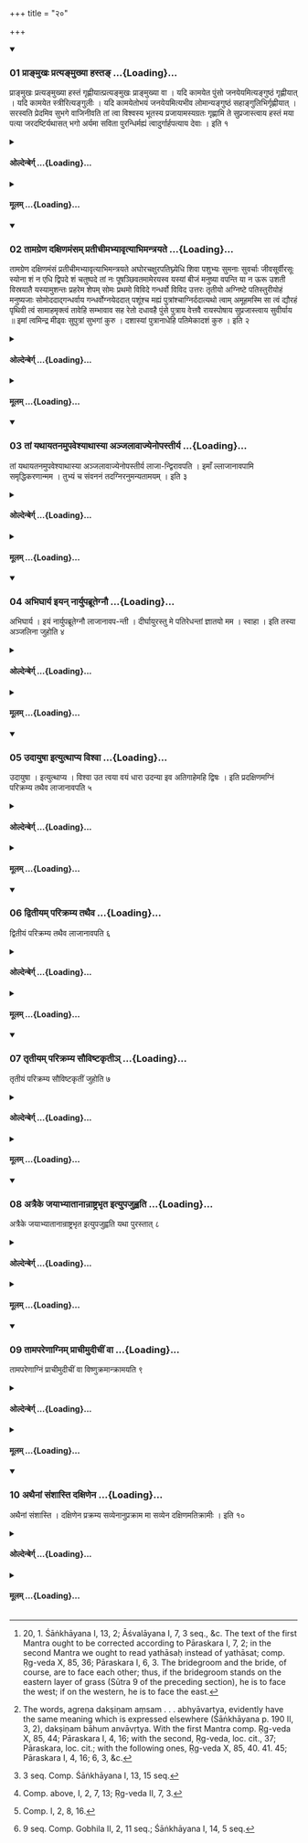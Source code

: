 +++
title = "२०"

+++

<div class="js_include" includetitle="true" newlevelforh1="3" unfilled url="/vedAH_yajuH/taittirIyam/sUtram/hiraNyakeshI/gRhyam/vishvAsa-prastutiH/1/20/01_prA~NmukhaH_pratya~NmukhyA_.md">
<details open><summary><h3>01 प्राङ्मुखः प्रत्यङ्मुख्या हस्तङ् ...{Loading}...</h3></summary>

प्राङ्मुखः प्रत्यङ्मुख्या हस्तं गृह्णीयात्प्रत्यङ्मुखः प्राङ्मुख्या वा । यदि कामयेत पुंसो जनयेयमित्यङ्गुष्ठं गृह्णीयात् । यदि कामयेत स्त्रीरित्यङ्गुलीः । यदि कामयेतोभयं जनयेयमित्यभीव लोमान्यङ्गुष्ठं सहाङ्गुलिभिर्गृह्णीयात् । सरस्वति प्रेदमिव सुभगे वाजिनीवति तां त्वा विश्वस्य भूतस्य प्रजायामस्यग्रतः गृह्णामि ते सुप्रजास्त्वाय हस्तं मया पत्या जरदष्टिर्यथासत् भगो अर्यमा सविता पुरन्धिर्मह्यं त्वादुर्गार्हपत्याय देवाः । इति १
</details>
</div>
<div class="js_include collapsed" newlevelforh1="4" title="ओल्देन्बेर्ग्" unfilled url="/vedAH_yajuH/taittirIyam/sUtram/hiraNyakeshI/gRhyam/oldenberg/1/20/01_prA~NmukhaH_pratya~NmukhyA_.md">
<details><summary><h4>ओल्देन्बेर्ग् ...{Loading}...</h4></summary>

1. [^1]  Facing the east, while she faces the west, or facing the west, while she faces the east, he should seize her hand. If he desires to generate male children, let him seize her thumb; if he desires (to generate) female children, her other fingers; if he desires (to generate) both (male and female children), let him seize the thumb together with the other fingers, (so as to seize the hand) up to the hairs (on the hair-side of the hand).


[^1]:  20, 1. Śāṅkhāyana I, 13, 2; Āśvalāyana I, 7, 3 seq., &c. The text of the first Mantra ought to be corrected according to Pāraskara I, 7, 2; in the second Mantra we ought to read yathāsaḥ instead of yathāsat; comp. Ṛg-veda X, 85, 36; Pāraskara I, 6, 3. The bridegroom and the bride, of course, are to face each other; thus, if the bridegroom stands on the eastern layer of grass (Sūtra 9 of the preceding section), he is to face the west; if on the western, he is to face the east.

(He should do so with the two Mantras),

'Sarasvatī! Promote this (our undertaking), O gracious one, rich in studs, thou whom we sing first of all that is.

'I seize thy hand that we may be blessed with offspring, that thou mayst live to old age with me, thy husband. Bhaga, Aryaman, Savitṛ, Purandhi, the gods have given thee to me that we may rule our house.'

</details>
</div>
<div class="js_include collapsed" newlevelforh1="4" title="मूलम्" unfilled url="/vedAH_yajuH/taittirIyam/sUtram/hiraNyakeshI/gRhyam/mUlam/1/20/01_prA~NmukhaH_pratya~NmukhyA_.md">
<details><summary><h4>मूलम् ...{Loading}...</h4></summary>

प्राङ्मुखः प्रत्यङ्मुख्या हस्तं गृह्णीयात्प्रत्यङ्मुखः प्राङ्मुख्या वा । यदि कामयेत पुंसो जनयेयमित्यङ्गुष्ठं गृह्णीयात् । यदि कामयेत स्त्रीरित्यङ्गुलीः । यदि कामयेतोभयं जनयेयमित्यभीव लोमान्यङ्गुष्ठं सहाङ्गुलिभिर्गृह्णीयात् । सरस्वति प्रेदमिव सुभगे वाजिनीवति तां त्वा विश्वस्य भूतस्य प्रजायामस्यग्रतः गृह्णामि ते सुप्रजास्त्वाय हस्तं मया पत्या जरदष्टिर्यथासत् भगो अर्यमा सविता पुरन्धिर्मह्यं त्वादुर्गार्हपत्याय देवाः । इति १
</details>
</div>
<div class="js_include" includetitle="true" newlevelforh1="3" unfilled url="/vedAH_yajuH/taittirIyam/sUtram/hiraNyakeshI/gRhyam/vishvAsa-prastutiH/1/20/02_tAmagreNa_daxiNamaMsam_prat.md">
<details open><summary><h3>02 तामग्रेण दक्षिणमंसम् प्रतीचीमभ्यावृत्याभिमन्त्रयते ...{Loading}...</h3></summary>

तामग्रेण दक्षिणमंसं प्रतीचीमभ्यावृत्याभिमन्त्रयते अघोरचक्षुरपतिघ्न्येधि शिवा पशुभ्यः सुमनाः सुवर्चाः जीवसूर्वीरसूः स्योना शं न एधि द्विपदे शं चतुष्पदे तां नः पूषञ्छिवतमामेरयस्व यस्यां बीजं मनुष्या वपन्ति या न ऊरू उशती विस्रयातै यस्यामुशन्तः प्रहरेम शेपम् सोमः प्रथमो विविदे गन्धर्वो विविद उत्तरः तृतीयो अग्निष्टे पतिस्तुरीयोहं मनुष्यजाः सोमोददाद्गन्धर्वाय गन्धर्वोग्नयेददात् पशूंश्च मह्यं पुत्रांश्चाग्निर्ददात्यथो त्वाम् अमूहमस्मि सा त्वं द्यौरहं पृथिवी त्वं सामाहमृक्त्वं तावेहि सम्भावाव सह रेतो दधावहै पुंसे पुत्राय वेत्तवै रायस्पोषाय सुप्रजास्त्वाय सुवीर्याय ॥ इमां त्वमिन्द्र मीढ्वः सुपुत्रां सुभगां कुरु । दशास्यां पुत्रानाधेहि पतिमेकादशं कुरु । इति २
</details>
</div>
<div class="js_include collapsed" newlevelforh1="4" title="ओल्देन्बेर्ग्" unfilled url="/vedAH_yajuH/taittirIyam/sUtram/hiraNyakeshI/gRhyam/oldenberg/1/20/02_tAmagreNa_daxiNamaMsam_prat.md">
<details><summary><h4>ओल्देन्बेर्ग् ...{Loading}...</h4></summary>

2. [^2]  He makes her turn round, from left to right, so that she faces the west, and recites over her (the following texts),


[^2]:  The words, agreṇa dakṣiṇam aṃsam . . . abhyāvartya, evidently have the same meaning which is expressed elsewhere (Śāṅkhāyana p. 190 II, 3, 2), dakṣiṇam bāhum anvāvṛtya. With the first Mantra comp. Ṛg-veda X, 85, 44; Pāraskara I, 4, 16; with the second, Ṛg-veda, loc. cit., 37; Pāraskara, loc. cit.; with the following ones, Ṛg-veda X, 85, 40. 41. 45; Pāraskara I, 4, 16; 6, 3, &c.

'With no evil eye, not bringing death to thy husband, bring luck to the cattle, be full of joy and vigour. Give birth to living children, give birth to heroes, be friendly. Bring us luck, to men and animals.

'Thus, Pūṣan, lead her to us, the highly blessed one, into whom men pour forth their sperm, yā na ūrū uśatī visrayātai (read, viśrayātai), yasyām uśantaḥ praharema śepam.

'Soma has acquired thee first (as his wife); after him the Gandharva has acquired thee. Thy third husband is Agni; the fourth am I, thy human husband.

'Soma has given her to the Gandharva; the Gandharva has given her to Agni. Agni gives me cattle and children, and thee besides.

'This am I, that art thou; the heaven I, the earth thou; the Sāman I, the Ṛc thou. Come! Let us join together. Let us unite our sperm that we may generate a male child, a son, for the sake of the increase of wealth, of blessed offspring, of strength.

'Bountiful Indra, bless this woman with sons and with a happy lot. Give her ten sons; let her husband be the eleventh.'

</details>
</div>
<div class="js_include collapsed" newlevelforh1="4" title="मूलम्" unfilled url="/vedAH_yajuH/taittirIyam/sUtram/hiraNyakeshI/gRhyam/mUlam/1/20/02_tAmagreNa_daxiNamaMsam_prat.md">
<details><summary><h4>मूलम् ...{Loading}...</h4></summary>

तामग्रेण दक्षिणमंसं प्रतीचीमभ्यावृत्याभिमन्त्रयते अघोरचक्षुरपतिघ्न्येधि शिवा पशुभ्यः सुमनाः सुवर्चाः जीवसूर्वीरसूः स्योना शं न एधि द्विपदे शं चतुष्पदे तां नः पूषञ्छिवतमामेरयस्व यस्यां बीजं मनुष्या वपन्ति या न ऊरू उशती विस्रयातै यस्यामुशन्तः प्रहरेम शेपम् सोमः प्रथमो विविदे गन्धर्वो विविद उत्तरः तृतीयो अग्निष्टे पतिस्तुरीयोहं मनुष्यजाः सोमोददाद्गन्धर्वाय गन्धर्वोग्नयेददात् पशूंश्च मह्यं पुत्रांश्चाग्निर्ददात्यथो त्वाम् अमूहमस्मि सा त्वं द्यौरहं पृथिवी त्वं सामाहमृक्त्वं तावेहि सम्भावाव सह रेतो दधावहै पुंसे पुत्राय वेत्तवै रायस्पोषाय सुप्रजास्त्वाय सुवीर्याय ॥ इमां त्वमिन्द्र मीढ्वः सुपुत्रां सुभगां कुरु । दशास्यां पुत्रानाधेहि पतिमेकादशं कुरु । इति २
</details>
</div>
<div class="js_include" includetitle="true" newlevelforh1="3" unfilled url="/vedAH_yajuH/taittirIyam/sUtram/hiraNyakeshI/gRhyam/vishvAsa-prastutiH/1/20/03_tAM_yathAyatanamupaveshyAth.md">
<details open><summary><h3>03 तां यथायतनमुपवेश्याथास्या अञ्जलावाज्येनोपस्तीर्य ...{Loading}...</h3></summary>

तां यथायतनमुपवेश्याथास्या अञ्जलावाज्येनोपस्तीर्य लाजा-न्द्विरावपति । इमाँ ल्लाजानावपामि समृद्धिकरणान्मम । तुभ्यं च संवननं तदग्निरनुमन्यतामयम् । इति ३
</details>
</div>
<div class="js_include collapsed" newlevelforh1="4" title="ओल्देन्बेर्ग्" unfilled url="/vedAH_yajuH/taittirIyam/sUtram/hiraNyakeshI/gRhyam/oldenberg/1/20/03_tAM_yathAyatanamupaveshyAth.md">
<details><summary><h4>ओल्देन्बेर्ग् ...{Loading}...</h4></summary>

3. [^3]  After he has made her sit down in her proper place (see Sūtra 5 of the preceding section), and has sprinkled Ājya into her joined hands, he twice pours fried grain into them, with (the verse), 'This grain I pour (into thy hands): may it bring prosperity to me, and may it unite thee (with me). May this Agni grant us that.'


[^3]:  3 seq. Comp. Śāṅkhāyana I, 13, 15 seq.

</details>
</div>
<div class="js_include collapsed" newlevelforh1="4" title="मूलम्" unfilled url="/vedAH_yajuH/taittirIyam/sUtram/hiraNyakeshI/gRhyam/mUlam/1/20/03_tAM_yathAyatanamupaveshyAth.md">
<details><summary><h4>मूलम् ...{Loading}...</h4></summary>

तां यथायतनमुपवेश्याथास्या अञ्जलावाज्येनोपस्तीर्य लाजा-न्द्विरावपति । इमाँ ल्लाजानावपामि समृद्धिकरणान्मम । तुभ्यं च संवननं तदग्निरनुमन्यतामयम् । इति ३
</details>
</div>
<div class="js_include" includetitle="true" newlevelforh1="3" unfilled url="/vedAH_yajuH/taittirIyam/sUtram/hiraNyakeshI/gRhyam/vishvAsa-prastutiH/1/20/04_abhighArya_iyan_nAryupabrUt.md">
<details open><summary><h3>04 अभिघार्य इयन् नार्युपब्रूतेग्नौ ...{Loading}...</h3></summary>

अभिघार्य । इयं नार्युपब्रूतेग्नौ लाजानावप-न्ती । दीर्घायुरस्तु मे पतिरेधन्तां ज्ञातयो मम । स्वाहा । इति तस्या अञ्जलिना जुहोति ४
</details>
</div>
<div class="js_include collapsed" newlevelforh1="4" title="ओल्देन्बेर्ग्" unfilled url="/vedAH_yajuH/taittirIyam/sUtram/hiraNyakeshI/gRhyam/oldenberg/1/20/04_abhighArya_iyan_nAryupabrUt.md">
<details><summary><h4>ओल्देन्बेर्ग् ...{Loading}...</h4></summary>

4. After he has sprinkled (Ājya) over (the grain in her hands), he sacrifices (the grain) with her joined hands (which he seizes), with (the verse), 'This woman, strewing grain into the fire, prays thus, "May my husband live long; may my relations be prosperous. Svāhā!"'

</details>
</div>
<div class="js_include collapsed" newlevelforh1="4" title="मूलम्" unfilled url="/vedAH_yajuH/taittirIyam/sUtram/hiraNyakeshI/gRhyam/mUlam/1/20/04_abhighArya_iyan_nAryupabrUt.md">
<details><summary><h4>मूलम् ...{Loading}...</h4></summary>

अभिघार्य । इयं नार्युपब्रूतेग्नौ लाजानावप-न्ती । दीर्घायुरस्तु मे पतिरेधन्तां ज्ञातयो मम । स्वाहा । इति तस्या अञ्जलिना जुहोति ४
</details>
</div>
<div class="js_include" includetitle="true" newlevelforh1="3" unfilled url="/vedAH_yajuH/taittirIyam/sUtram/hiraNyakeshI/gRhyam/vishvAsa-prastutiH/1/20/05_udAyuShA_ityutthApya_vishvA.md">
<details open><summary><h3>05 उदायुषा इत्युत्थाप्य विश्वा ...{Loading}...</h3></summary>

उदायुषा । इत्युत्थाप्य । विश्वा उत त्वया वयं धारा उदन्या इव अतिगाहेमहि द्विषः । इति प्रदक्षिणमग्निं परिक्रम्य तथैव लाजानावपति ५
</details>
</div>
<div class="js_include collapsed" newlevelforh1="4" title="ओल्देन्बेर्ग्" unfilled url="/vedAH_yajuH/taittirIyam/sUtram/hiraNyakeshI/gRhyam/oldenberg/1/20/05_udAyuShA_ityutthApya_vishvA.md">
<details><summary><h4>ओल्देन्बेर्ग् ...{Loading}...</h4></summary>

5. [^4]  Having made her rise with (the verse which she recites), 'Up! with life' (Taitt. Saṃh. I, 2, 8, 1), and having circumambulated the fire (with her) so that their right sides are turned towards it, with (the verse), 'May we find our way with thee through all hostile powers, as through streams of water' - he pours fried grain (into her hands, and sacrifices them), as before.


[^4]:  Comp. above, I, 2, 7, 13; Ṛg-veda II, 7, 3.

</details>
</div>
<div class="js_include collapsed" newlevelforh1="4" title="मूलम्" unfilled url="/vedAH_yajuH/taittirIyam/sUtram/hiraNyakeshI/gRhyam/mUlam/1/20/05_udAyuShA_ityutthApya_vishvA.md">
<details><summary><h4>मूलम् ...{Loading}...</h4></summary>

उदायुषा । इत्युत्थाप्य । विश्वा उत त्वया वयं धारा उदन्या इव अतिगाहेमहि द्विषः । इति प्रदक्षिणमग्निं परिक्रम्य तथैव लाजानावपति ५
</details>
</div>
<div class="js_include" includetitle="true" newlevelforh1="3" unfilled url="/vedAH_yajuH/taittirIyam/sUtram/hiraNyakeshI/gRhyam/vishvAsa-prastutiH/1/20/06_dvitIyam_parikramya_tathaiv.md">
<details open><summary><h3>06 द्वितीयम् परिक्रम्य तथैव ...{Loading}...</h3></summary>

द्वितीयं परिक्रम्य तथैव लाजानावपति ६
</details>
</div>
<div class="js_include collapsed" newlevelforh1="4" title="ओल्देन्बेर्ग्" unfilled url="/vedAH_yajuH/taittirIyam/sUtram/hiraNyakeshI/gRhyam/oldenberg/1/20/06_dvitIyam_parikramya_tathaiv.md">
<details><summary><h4>ओल्देन्बेर्ग् ...{Loading}...</h4></summary>

6. Having circumambulated (the fire) a second time, he pours fried grain (into her hands, and sacrifices them), as before.

</details>
</div>
<div class="js_include collapsed" newlevelforh1="4" title="मूलम्" unfilled url="/vedAH_yajuH/taittirIyam/sUtram/hiraNyakeshI/gRhyam/mUlam/1/20/06_dvitIyam_parikramya_tathaiv.md">
<details><summary><h4>मूलम् ...{Loading}...</h4></summary>

द्वितीयं परिक्रम्य तथैव लाजानावपति ६
</details>
</div>
<div class="js_include" includetitle="true" newlevelforh1="3" unfilled url="/vedAH_yajuH/taittirIyam/sUtram/hiraNyakeshI/gRhyam/vishvAsa-prastutiH/1/20/07_tRtIyam_parikramya_sauviShT.md">
<details open><summary><h3>07 तृतीयम् परिक्रम्य सौविष्टकृतीञ् ...{Loading}...</h3></summary>

तृतीयं परिक्रम्य सौविष्टकृतीं जुहोति ७
</details>
</div>
<div class="js_include collapsed" newlevelforh1="4" title="ओल्देन्बेर्ग्" unfilled url="/vedAH_yajuH/taittirIyam/sUtram/hiraNyakeshI/gRhyam/oldenberg/1/20/07_tRtIyam_parikramya_sauviShT.md">
<details><summary><h4>ओल्देन्बेर्ग् ...{Loading}...</h4></summary>

7. Having circumambulated (the fire) a third time, he sacrifices to (Agni) Sviṣṭakṛt.

</details>
</div>
<div class="js_include collapsed" newlevelforh1="4" title="मूलम्" unfilled url="/vedAH_yajuH/taittirIyam/sUtram/hiraNyakeshI/gRhyam/mUlam/1/20/07_tRtIyam_parikramya_sauviShT.md">
<details><summary><h4>मूलम् ...{Loading}...</h4></summary>

तृतीयं परिक्रम्य सौविष्टकृतीं जुहोति ७
</details>
</div>
<div class="js_include" includetitle="true" newlevelforh1="3" unfilled url="/vedAH_yajuH/taittirIyam/sUtram/hiraNyakeshI/gRhyam/vishvAsa-prastutiH/1/20/08_atraike_jayAbhyAtAnAnrAShTr.md">
<details open><summary><h3>08 अत्रैके जयाभ्यातानान्राष्ट्रभृत इत्युपजुह्वति ...{Loading}...</h3></summary>

अत्रैके जयाभ्यातानान्राष्ट्रभृत इत्युपजुह्वति यथा पुरस्तात् ८
</details>
</div>
<div class="js_include collapsed" newlevelforh1="4" title="ओल्देन्बेर्ग्" unfilled url="/vedAH_yajuH/taittirIyam/sUtram/hiraNyakeshI/gRhyam/oldenberg/1/20/08_atraike_jayAbhyAtAnAnrAShTr.md">
<details><summary><h4>ओल्देन्बेर्ग् ...{Loading}...</h4></summary>

8. [^5]  Here some add as subordinate oblations the Jaya, Abhyātāna, and Rāṣṭrabhṛt (oblations) as above.


[^5]:  Comp. I, 2, 8, 16.

</details>
</div>
<div class="js_include collapsed" newlevelforh1="4" title="मूलम्" unfilled url="/vedAH_yajuH/taittirIyam/sUtram/hiraNyakeshI/gRhyam/mUlam/1/20/08_atraike_jayAbhyAtAnAnrAShTr.md">
<details><summary><h4>मूलम् ...{Loading}...</h4></summary>

अत्रैके जयाभ्यातानान्राष्ट्रभृत इत्युपजुह्वति यथा पुरस्तात् ८
</details>
</div>
<div class="js_include" includetitle="true" newlevelforh1="3" unfilled url="/vedAH_yajuH/taittirIyam/sUtram/hiraNyakeshI/gRhyam/vishvAsa-prastutiH/1/20/09_tAmapareNAgnim_prAchImudIch.md">
<details open><summary><h3>09 तामपरेणाग्निम् प्राचीमुदीचीं वा ...{Loading}...</h3></summary>

तामपरेणाग्निं प्राचीमुदीचीं वा विष्णुक्रमान्क्रामयति ९
</details>
</div>
<div class="js_include collapsed" newlevelforh1="4" title="ओल्देन्बेर्ग्" unfilled url="/vedAH_yajuH/taittirIyam/sUtram/hiraNyakeshI/gRhyam/oldenberg/1/20/09_tAmapareNAgnim_prAchImudIch.md">
<details><summary><h4>ओल्देन्बेर्ग् ...{Loading}...</h4></summary>

9. [^6]  To the west of the fire he makes her step forward in an easterly or a northerly direction the (seven) 'steps of Viṣṇu.'


[^6]:  9 seq. Comp. Gobhila II, 2, 11 seq.; Śāṅkhāyana I, 14, 5 seq.

</details>
</div>
<div class="js_include collapsed" newlevelforh1="4" title="मूलम्" unfilled url="/vedAH_yajuH/taittirIyam/sUtram/hiraNyakeshI/gRhyam/mUlam/1/20/09_tAmapareNAgnim_prAchImudIch.md">
<details><summary><h4>मूलम् ...{Loading}...</h4></summary>

तामपरेणाग्निं प्राचीमुदीचीं वा विष्णुक्रमान्क्रामयति ९
</details>
</div>
<div class="js_include" includetitle="true" newlevelforh1="3" unfilled url="/vedAH_yajuH/taittirIyam/sUtram/hiraNyakeshI/gRhyam/vishvAsa-prastutiH/1/20/10_athainAM_saMshAsti_daxiNena.md">
<details open><summary><h3>10 अथैनां संशास्ति दक्षिणेन ...{Loading}...</h3></summary>

अथैनां संशास्ति । दक्षिणेन प्रक्रम्य सव्येनानुप्रक्राम मा सव्येन दक्षिणमतिक्रामीः । इति १०
</details>
</div>
<div class="js_include collapsed" newlevelforh1="4" title="ओल्देन्बेर्ग्" unfilled url="/vedAH_yajuH/taittirIyam/sUtram/hiraNyakeshI/gRhyam/oldenberg/1/20/10_athainAM_saMshAsti_daxiNena.md">
<details><summary><h4>ओल्देन्बेर्ग् ...{Loading}...</h4></summary>

10. He says to her, 'Step forward with the right (foot) and follow with the left. Do not put the left (foot) before the right.'

</details>
</div>
<div class="js_include collapsed" newlevelforh1="4" title="मूलम्" unfilled url="/vedAH_yajuH/taittirIyam/sUtram/hiraNyakeshI/gRhyam/mUlam/1/20/10_athainAM_saMshAsti_daxiNena.md">
<details><summary><h4>मूलम् ...{Loading}...</h4></summary>

अथैनां संशास्ति । दक्षिणेन प्रक्रम्य सव्येनानुप्रक्राम मा सव्येन दक्षिणमतिक्रामीः । इति १०
</details>
</div>

